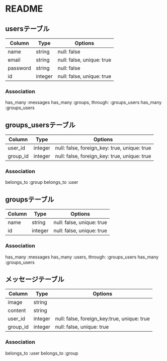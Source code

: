 # README

## usersテーブル
|Column|Type|Options|
|------|----|-------|
|name|string|null: false|
|email|string|null: false, unique: true|
|password|string|null: false|
|id|integer|null: false, unique: true|

<!-- メールアドレス
パスワード　削除 -->

### Association
has_many :messages
has_many :groups, through: :groups_users
has_many :groups_users

## groups_usersテーブル
|Column|Type|Options|
|------|----|-------|
|user_id|integer|null: false, foreign_key: true, unique: true|
|group_id|integer|null: false, foreign_key: true, unique: true|
### Association
belongs_to :group
belongs_to :user



## groupsテーブル
|Column|Type|Options|
|------|----|-------|
|name|string|null: false, unique: true|
|id|integer|null: false, unique: true|
<!-- グループのメンバー　中のメッセージ
グループの名前　削除　 -->
### Association
has_many :messages
has_many :users, through: :groups_users
has_many :groups_users


## メッセージテーブル
|Column|Type|Options|
|------|----|-------|
|image|string||
|content|string||
|user_id|integer|null: false, foreign_key:true, unique: true|
|group_id|integer|null: false, unique: true|
<!-- user 時間　内容　画像　どのグループのメッセージなのか
削除 -->
### Association
belongs_to :user
belongs_to :group


<!-- ①主要テーブルの洗い出し
②テーブル同士のアソシエーション
    1対多、多対多、なし
    has_many, belongs_toをつける。belongs_toをつけたテーブルに外部キーを追加。
  テーブルに必要なカラムを考える

③中間テーブルの作成
  名前：~s_~sテーブル
  外部キーのカラムを追加
  アソシエーションも組む（belongs_to）
  has_many throughオプションを使う


user_id   group_id
1           2
1           3
1           5
2           3
3           1
3           4

④タイプとオプションの記入
string integer

not null制約
一意性制約
外部キー制約 -->


